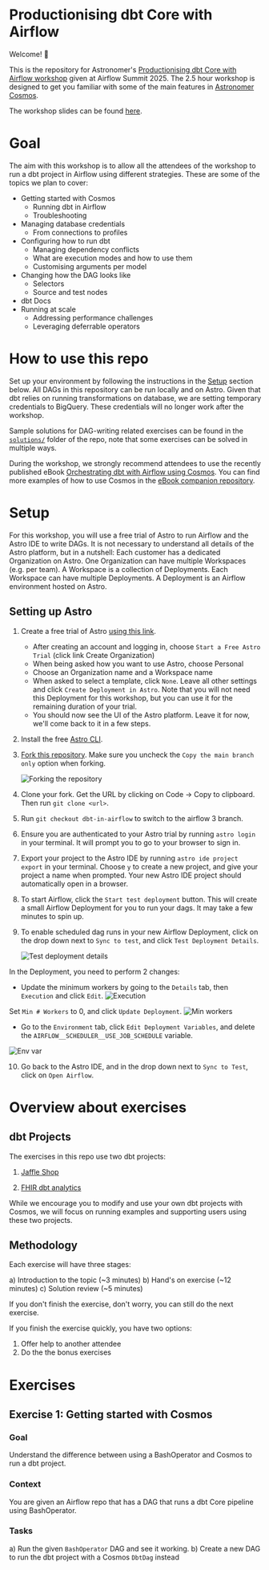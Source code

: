 # Productionising dbt Core with Airflow

Welcome! 🚀

This is the repository for Astronomer's [Productionising dbt Core with Airflow workshop](https://airflowsummit.org/sessions/2025/productionising-dbt-core/) given at Airflow Summit 2025. The 2.5 hour workshop is designed to get you familiar with some of the main features in [Astronomer Cosmos](https://github.com/astronomer/astronomer-cosmos).

The workshop slides can be found [here](https://docs.google.com/presentation/d/1QlOrxCoPUtmrBceY_yZAyhAEg7qZVUd__wzje1gNnKw/edit?slide=id.g3878061f0be_0_170#slide=id.g3878061f0be_0_170).

# Goal

The aim with this workshop is to allow all the attendees of the workshop to run a dbt project in Airflow using different strategies. These are some of the topics we plan to cover:

* Getting started with Cosmos
   - Running dbt in Airflow
   - Troubleshooting
* Managing database credentials
   - From connections to profiles
* Configuring how to run dbt
   - Managing dependency conflicts
   - What are execution modes and how to use them
   - Customising arguments per model
* Changing how the DAG looks like
   - Selectors
   - Source and test nodes
* dbt Docs
* Running at scale
   - Addressing performance challenges
   - Leveraging deferrable operators

# How to use this repo

Set up your environment by following the instructions in the [Setup](#setup) section below. All DAGs in this repository can be run locally and on Astro. Given that dbt relies on running transformations on database, we are setting temporary credentials to BigQuery. These credentials will no longer work after the workshop.

Sample solutions for DAG-writing related exercises can be found in the [`solutions/`](/solutions/) folder of the repo, note that some exercises can be solved in multiple ways.

During the workshop, we strongly recommend attendees to use the recently published eBook [Orchestrating dbt with Airflow using Cosmos](https://www.astronomer.io/ebook/orchestrating-dbt-with-airflow-using-cosmos/). You can find more examples of how to use Cosmos in the [eBook companion repository](https://github.com/astronomer/cosmos-ebook-companion).

# Setup

For this workshop, you will use a free trial of Astro to run Airflow and the Astro IDE to write DAGs. It is not necessary to understand all details of the Astro platform, but in a nutshell: Each customer has a dedicated Organization on Astro. One Organization can have multiple Workspaces (e.g. per team). A Workspace is a collection of Deployments. Each Workspace can have multiple Deployments. A Deployment is an Airflow environment hosted on Astro.

## Setting up Astro

1. Create a free trial of Astro [using this link](https://www.astronomer.io/lp/signup/afsummit/?utm_campaign=event-airflow-summit-10-25[…]munity&utm_source=comm-evt-gen&utm_content=dbt-core-workshop).
   - After creating an account and logging in, choose `Start a Free Astro Trial` (click link Create Organization)
   - When being asked how you want to use Astro, choose Personal
   - Choose an Organization name and a Workspace name
   - When asked to select a template, click `None`. Leave all other settings and click `Create Deployment in Astro`. Note that you will not need this Deployment for this workshop, but you can use it for the remaining duration of your trial.
   - You should now see the UI of the Astro platform. Leave it for now, we'll come back to it in a few steps.
2. Install the free [Astro CLI](https://www.astronomer.io/docs/astro/cli/install-cli).
3. [Fork this repository](https://github.com/astronomer/devrel-public-workshops/fork). Make sure you uncheck the `Copy the main branch only` option when forking.

   ![Forking the repository](img/fork_repo.png)
4. Clone your fork. Get the URL by clicking on Code -> Copy to clipboard. Then run `git clone <url>`.
5. Run `git checkout dbt-in-airflow` to switch to the airflow 3 branch.
6. Ensure you are authenticated to your Astro trial by running `astro login` in your terminal. It will prompt you to go to your browser to sign in.
7. Export your project to the Astro IDE by running `astro ide project export` in your terminal. Choose `y` to create a new project, and give your project a name when prompted. Your new Astro IDE project should automatically open in a browser.
8. To start Airflow, click the `Start test deployment` button. This will create a small Airflow Deployment for you to run your dags. It may take a few minutes to spin up.
9. To enable scheduled dag runs in your new Airflow Deployment, click on the drop down next to `Sync to test`, and click `Test Deployment Details`.

   ![Test deployment details](img/deployment-change-1.png)

In the Deployment, you need to perform 2 changes:

   - Update the minimum workers by going to the `Details` tab, then `Execution` and click `Edit`.
   ![Execution](img/deployment-change-2.png)

   Set `Min # Workers` to 0, and click `Update Deployment`.
   ![Min workers](img/deployment-change-3.png)

   - Go to the `Environment` tab, click `Edit Deployment Variables`, and delete the `AIRFLOW__SCHEDULER__USE_JOB_SCHEDULE` variable.

   ![Env var](img/deployment-change-4.png)

10. Go back to the Astro IDE, and in the drop down next to `Sync to Test`, click on `Open Airflow`.

# Overview about exercises

## dbt Projects

The exercises in this repo use two dbt projects:

1. [Jaffle Shop](https://github.com/dbt-labs/jaffle-shop)

2. [FHIR dbt analytics](https://github.com/google/fhir-dbt-analytics)

While we encourage you to modify and use your own dbt projects with Cosmos, we will focus on running examples and supporting users using these two projects.

## Methodology

Each exercise will have three stages:

a) Introduction to the topic (~3 minutes)
b) Hand's on exercise (~12 minutes)
c) Solution review (~5 minutes)

If you don't finish the exercise, don't worry, you can still do the next exercise.

If you finish the exercise quickly, you have two options:
1. Offer help to another attendee
2. Do the the bonus exercises

# Exercises

## Exercise 1: Getting started with Cosmos

### Goal

Understand the difference between using a BashOperator and Cosmos to run a dbt project.

### Context

You are given an Airflow repo that has a DAG that runs a dbt Core pipeline using BashOperator.

### Tasks

a) Run the given `BashOperator` DAG and see it working.
b) Create a new DAG to run the dbt project with a Cosmos `DbtDag` instead
